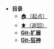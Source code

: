 * **目录**
  * [🏠（起点）](/study/README)
  * [⬆️（返回）](/study/运维/README)
  * [**Git-扩展**](/study/运维/01-Git/Git-扩展)
  * [**Git-狂神**](/study/运维/01-Git/Git-狂神)